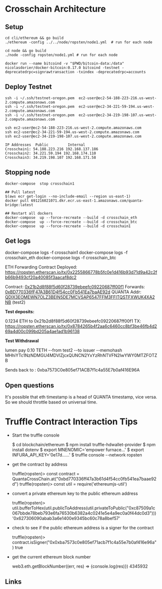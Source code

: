 # Crosschain Architecture

## Setup

```
cd cli/ethereum && go build
./ethereum -config ../../node/ropsten/node1.yml  # run for each node

cd node && go build
./node -config ropsten/node1.yml # run for each node
```

```
docker run --name bitcoind -v "$PWD/bitcoin-data:/data" nicolasdorier/docker-bitcoin:0.17.0 bitcoind -testnet -deprecatedrpc=signrawtransaction -txindex -deprecatedrpc=accounts
```

## Deploy Testnet

```
ssh -i ~/.ssh/testnet-oregon.pem  ec2-user@ec2-54-188-223-216.us-west-2.compute.amazonaws.com
ssh -i ~/.ssh/testnet-oregon.pem  ec2-user@ec2-34-221-59-194.us-west-2.compute.amazonaws.com
ssh -i ~/.ssh/testnet-oregon.pem  ec2-user@ec2-34-219-198-107.us-west-2.compute.amazonaws.com

ssh ec2-user@ec2-54-188-223-216.us-west-2.compute.amazonaws.com
ssh ec2-user@ec2-34-221-59-194.us-west-2.compute.amazonaws.com
ssh ec2-user@ec2-34-219-198-107.us-west-2.compute.amazonaws.com
```

```
IP Addresses  Public         Internal
Crosschain1: 54.188.223.216 192.168.137.186
Crosschain2: 34.221.59.194 192.168.174.110
Crosschain3: 34.219.198.107 192.168.171.58
```
## Stopping node

```
docker-compose  stop crosschain1

## Pull latest
$(aws ecr get-login --no-include-email --region us-east-1)
docker pull 691216021071.dkr.ecr.us-east-1.amazonaws.com/quanta-bridge:latest

## Restart all dockers
docker-compose  up --force-recreate --build -d crosschain_eth
docker-compose  up --force-recreate --build -d crosschain_btc
docker-compose  up --force-recreate --build -d crosschain1
```

## Get logs

docker-compose  logs -f crosschain1
docker-compose  logs -f crosschain_eth
docker-compose  logs -f crosschain_btc


ETH Forwarding Contract Deployed:
https://ropsten.etherscan.io/tx/0x2255866778b5fc0e1d416b93d71d9a42c2fb66b9493cf20a40085f3aacaf8dc2

Contract: [0x21b2d8f88f5d60f28739ebeefc09220687ff00f1](https://ropsten.etherscan.io/address/0x21b2d8f88f5d60f28739ebeefc09220687ff00f1)
Forwards: [0xBD770336fF47A3B61D4f54cc0Fb541Ea7baAE92d](https://ropsten.etherscan.io/address/0xBD770336fF47A3B61D4f54cc0Fb541Ea7baAE92d)
QUANTA Addr: [QDIX3EOMEWN7OLZ3BEIN5DE7MCVSAP6547FFM3FFITQSTFXWUK4XA2NB](http://testnet-02.quantachain.io:8000/accounts/QDIX3EOMEWN7OLZ3BEIN5DE7MCVSAP6547FFM3FFITQSTFXWUK4XA2NB) (test2)


**Test deposits:**

0.1234 ETH to 0x21b2d8f88f5d60f28739ebeefc09220687ff00f1
TX: https://ropsten.etherscan.io/tx/0x8784265b4f2aa6c6460cc8bf3be46fb4d269a4d00c099bd205a4ae1ad1b96138


**Test Withdrawal**

lumen pay 0.10 TETH --from test2 --to issuer --memohash MHhiYTc1NzNDMGU4MDVlZjcxQUNCN2YxYzRhNTVFN2IwYWY0MTZFOTZB

Sends back to : 0xba7573C0e805ef71ACB7f1c4a55E7b0af416E96A

## Open questions

It's possible that eth timestamp is a head of QUANTA timestamp, vice versa. So we should throttle based on universal time.

# Truffle Contract Interaction Tips

* Start the truffle console

    $ cd blockchain/ethereum
    $ npm install truffle-hdwallet-provider
    $ npm install dotenv
    $ export MNENOMIC='empower furnace...'
    $ export INFURA_API_KEY='0e17d......'
    $ truffle console --network ropsten

* get the contract by address  

    truffle(ropsten)> const contract = QuantaCrossChain.at("0xbd770336ff47a3b61d4f54cc0fb541ea7baae92d")
    truffle(ropsten)> const util = require('ethereumjs-util')

* convert a private ethereum key to the public ethereum address    

    truffle(ropsten)> util.bufferToHex(util.publicToAddress(util.privateToPublic("0xc87509a1c067bbde78beb793e6fa76530b6382a4c0241e5e4a9ec0a0f44dc0d3")))
    '0x627306090abab3a6e1400e9345bc60c78a8bef57'

* check to see if the public ethereum address is a signer for the contract

    truffle(ropsten)> contract.isSigner("0x0xba7573c0e805ef71acb7f1c4a55e7b0af416e96a")
    true

* get the current ethereum block number    

    web3.eth.getBlockNumber((err, res) => {console.log(res)})
    4345932

## Links
